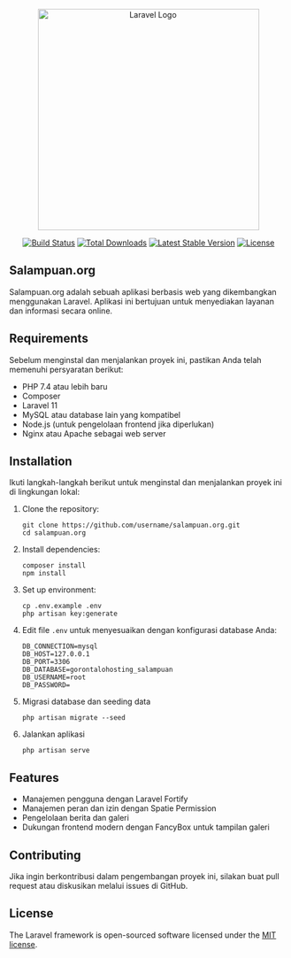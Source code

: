 <p align="center"><a href="https://laravel.com" target="_blank"><img src="https://raw.githubusercontent.com/laravel/art/master/logo-lockup/5%20SVG/2%20CMYK/1%20Full%20Color/laravel-logolockup-cmyk-red.svg" width="400" alt="Laravel Logo"></a></p>

<p align="center">
<a href="https://github.com/laravel/framework/actions"><img src="https://github.com/laravel/framework/workflows/tests/badge.svg" alt="Build Status"></a>
<a href="https://packagist.org/packages/laravel/framework"><img src="https://img.shields.io/packagist/dt/laravel/framework" alt="Total Downloads"></a>
<a href="https://packagist.org/packages/laravel/framework"><img src="https://img.shields.io/packagist/v/laravel/framework" alt="Latest Stable Version"></a>
<a href="https://packagist.org/packages/laravel/framework"><img src="https://img.shields.io/packagist/l/laravel/framework" alt="License"></a>
</p>

## Salampuan.org

Salampuan.org adalah sebuah aplikasi berbasis web yang dikembangkan menggunakan Laravel. Aplikasi ini bertujuan untuk menyediakan layanan dan informasi secara online.

## Requirements

Sebelum menginstal dan menjalankan proyek ini, pastikan Anda telah memenuhi persyaratan berikut:

- PHP 7.4 atau lebih baru
- Composer
- Laravel 11
- MySQL atau database lain yang kompatibel
- Node.js (untuk pengelolaan frontend jika diperlukan)
- Nginx atau Apache sebagai web server

## Installation

Ikuti langkah-langkah berikut untuk menginstal dan menjalankan proyek ini di lingkungan lokal:

1. Clone the repository:
   ```
   git clone https://github.com/username/salampuan.org.git
   cd salampuan.org
   ```

2. Install dependencies:
   ```
   composer install
   npm install
   ```

3. Set up environment:
   ```
   cp .env.example .env
   php artisan key:generate
   ```

4. Edit file `.env` untuk menyesuaikan dengan konfigurasi database Anda:
   ```
   DB_CONNECTION=mysql
   DB_HOST=127.0.0.1
   DB_PORT=3306
   DB_DATABASE=gorontalohosting_salampuan
   DB_USERNAME=root
   DB_PASSWORD=
   ```
   
5. Migrasi database dan seeding data
   ```
   php artisan migrate --seed
   ```

6. Jalankan aplikasi
   ```
   php artisan serve
   ```

## Features

- Manajemen pengguna dengan Laravel Fortify
- Manajemen peran dan izin dengan Spatie Permission
- Pengelolaan berita dan galeri
- Dukungan frontend modern dengan FancyBox untuk tampilan galeri

## Contributing

Jika ingin berkontribusi dalam pengembangan proyek ini, silakan buat pull request atau diskusikan melalui issues di GitHub.

## License

The Laravel framework is open-sourced software licensed under the [MIT license](https://opensource.org/licenses/MIT).
